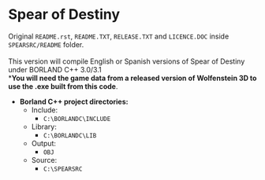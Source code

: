 
# Spear of Destiny

Original ``README.rst``, ``README.TXT``, ``RELEASE.TXT`` and ``LICENCE.DOC`` inside ``SPEARSRC/README`` folder.<br>
<br>
This version will compile English or Spanish versions of Spear of Destiny under BORLAND C++ 3.0/3.1<br>
***You will need the game data from a released version of Wolfenstein 3D to use the .exe built from this code**.<br>

- **Borland C++ project directories:**
    - Include:
        - ``C:\BORLANDC\INCLUDE``
    - Library: 
        - ``C:\BORLANDC\LIB``
    - Output:
        - ``OBJ``
    - Source:
        - ``C:\SPEARSRC``
